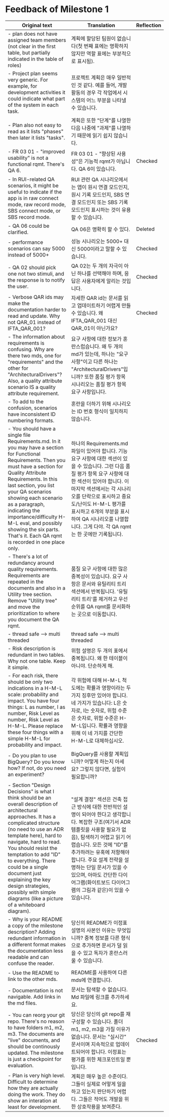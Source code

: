 # Feedback of Milestone 1

| Original text                                                | Translation                                                  | Reflection |
| ------------------------------------------------------------ | ------------------------------------------------------------ | ---------- |
| - plan does not have assigned team members (not clear in the first table, but partially indicated in the table of roles) | 계획에 할당된 팀원이 없습니다(첫 번째 표에는 명확하지 않지만 역할 표에는 부분적으로 표시됨). |            |
| - Project plan seems very generic. For example, for development activities it could indicate what part of the system in each task. | 프로젝트 계획은 매우 일반적인 것 같다. 예를 들어, 개발 활동의 경우 각 작업에서 시스템의 어느 부분을 나타낼 수 있습니다. |            |
| - Plan also not easy to read as it lists "phases" then later it lists "tasks". | 계획은 또한 "단계"를 나열한 다음 나중에 "과제"를 나열하기 때문에 읽기 쉽지 않습니다. |            |
| - FR 03 01 - "improved usability" is not a functional rqmt. There's QA 6. | FR 03 01 - "향상된 사용성"은 기능적 rqmt가 아닙니다. QA 6이 있습니다. | Checked    |
| - In RUI-related QA scenarios, it might be useful to indicate if the app is in raw connect mode, raw record mode, SBS connect mode, or SBS record mode. | RUI 관련 QA 시나리오에서는 앱이 원시 연결 모드인지, 원시 기록 모드인지, SBS 연결 모드인지 또는 SBS 기록 모드인지 표시하는 것이 유용할 수 있습니다. |            |
| - QA 06 could be clarified.                                  | QA 06은 명확히 할 수 있다.                                   | Deleted    |
| - performance scenarios can say 5000 instead of 5000+        | 성능 시나리오는 5000+ 대신 5000이라고 말할 수 있습니다.      | Checked    |
| - QA 02 should pick one not two stimuli, and the response is to notify the user. | QA 02는 두 개의 자극이 아닌 하나를 선택해야 하며, 응답은 사용자에게 알리는 것입니다. | Checked    |
| - Verbose QAR ids may make the documentation harder to read and update. Why not QAR_01 instead of IFTA_QAR_001? | 자세한 QAR id는 문서를 읽고 업데이트하기 어렵게 만들 수 있습니다. 왜 IFTA_QAR_001 대신 QAR_01이 아닌가요? | Checked    |
| - The information about requirements is confusing. Why are there two mds, one for "requirements" and the other for "ArchitecturalDrivers"? Also, a quality attribute scenario IS a quality attribute requirement. | 요구 사항에 대한 정보가 혼란스럽습니다. 왜 두 개의 md가 있는데, 하나는 "요구 사항"이고 다른 하나는 "ArchitecturalDrivers"입니까? 또한 품질 평가 항목 시나리오는 품질 평가 항목 요구 사항입니다. |            |
| - To add to the confusion, scenarios have inconsistent ID numbering formats. | 혼란을 더하기 위해 시나리오는 ID 번호 형식이 일치하지 않습니다. |            |
| - You should have a single file Requirements.md. In it you may have a section for Functional Requirements. Then you must have a section for Quality Attribute Requirements. In this last section, you list your QA scenarios showing each scenario as a paragraph, indicating the importance/difficulty H-M-L eval, and possibly showing the six parts. That's it. Each QA rqmt is recorded in one place only. | 하나의 Requirements.md 파일이 있어야 합니다. 기능 요구 사항에 대한 섹션이 있을 수 있습니다. 그런 다음 품질 평가 항목 요구 사항에 대한 섹션이 있어야 합니다. 이 마지막 섹션에서는 각 시나리오를 단락으로 표시하고 중요도/난이도 H-M-L 평가를 표시하고 6개의 부분을 표시하여 QA 시나리오를 나열합니다. 그게 다야. 각 QA rqmt는 한 곳에만 기록됩니다. |            |
| - There's a lot of redundancy around quality requirements. Requirements are repeated in the documents and also in a Utility tree section. Remove "Utility tree" and move the prioritization to where you document the QA rqmt. | 품질 요구 사항에 대한 많은 중복성이 있습니다. 요구 사항은 문서와 유틸리티 트리 섹션에서 반복됩니다. '유틸리티 트리'를 제거하고 우선 순위를 QA rqmt를 문서화하는 곳으로 이동합니다. |            |
| - thread safe --> multi threaded                             | thread safe --> multi threaded                               |            |
| - Risk description is redundant in two tables. Why not one table. Keep it simple. | 위험 설명은 두 개의 표에서 중복됩니다. 왜 한 테이블이 아니야. 단순하게 해. |            |
| - For each risk, there should be only two indications in a H-M-L scale: probability and impact. You have four things: L as number, I as number, Risk Level as number, Risk Level as H-M-L. Please replace these four things with a simple H-M-L for probability and impact. | 각 위험에 대해 H-M-L 척도에는 확률과 영향이라는 두 가지 징후만 있어야 합니다. 네 가지가 있습니다: L은 숫자로, I는 숫자로, 위험 수준은 숫자로, 위험 수준은 H-M-L입니다. 확률과 영향을 위해 이 네 가지를 간단한 H-M-L로 대체하십시오. |            |
| - Do you plan to use BigQuery? Do you know how? If not, do you need an experiment? | BigQuery를 사용할 계획입니까? 어떻게 하는지 아세요? 그렇지 않다면, 실험이 필요합니까? |            |
| - Section "Design Decisions" is what I think should be an overall description of architectural approaches. It has a complicated structure (no need to use an ADR template here), hard to navigate, hard to read. You should resist the temptation to add "ID" to everything. There could be a single document just explaining the key design strategies, possibly with simple diagrams (like a picture of a whiteboard diagram). | "설계 결정" 섹션은 건축 접근 방식에 대한 전반적인 설명이 되어야 한다고 생각합니다. 복잡한 구조(여기서 ADR 템플릿을 사용할 필요가 없음), 탐색하기 어렵고 읽기 어렵습니다. 모든 것에 "ID"를 추가하려는 유혹에 저항해야 합니다. 주요 설계 전략을 설명하는 단일 문서가 있을 수 있으며, 아마도 간단한 다이어그램(화이트보드 다이어그램의 그림과 같은)이 있을 수 있습니다. |            |
| - Why is your README a copy of the milestone description? Adding redundant information in a different format makes the documentation less readable and can confuse the reader. | 당신의 README가 이정표 설명의 사본인 이유는 무엇입니까? 중복 정보를 다른 형식으로 추가하면 문서가 덜 읽을 수 있고 독자가 혼란스러울 수 있습니다. |            |
| - Use the README to link to the other mds.                   | README를 사용하여 다른 mds에 연결합니다.                     |            |
| - Documentation is not navigable. Add links in the md files. | 문서는 탐색할 수 없습니다. Md 파일에 링크를 추가하세요.      |            |
| - You can reorg your git repo. There's no reason to have folders m1, m2, m3. The documents are "live" documents, and should be continously updated. The milestone is just a checkpoint for evaluation. | 당신은 당신의 git repo를 재구성할 수 있습니다. 폴더 m1, m2, m3을 가질 이유가 없습니다. 문서는 "실시간" 문서이며 지속적으로 업데이트되어야 합니다. 이정표는 평가를 위한 체크포인트일 뿐입니다. | Checked    |
| - Plan is very high level. Difficult to determine how they are actually doing the work. They do show an interation at least for development. | 계획은 매우 높은 수준이다. 그들이 실제로 어떻게 일을 하고 있는지 판단하기 어렵다. 그들은 적어도 개발을 위한 상호작용을 보여준다. |            |